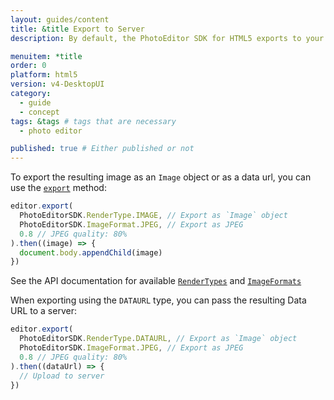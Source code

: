 ```yaml
---
layout: guides/content
title: &title Export to Server
description: By default, the PhotoEditor SDK for HTML5 exports to your user's device. Learn how to disable the automatic download and export to a server instead.

menuitem: *title
order: 0
platform: html5
version: v4-DesktopUI
category:
  - guide
  - concept
tags: &tags # tags that are necessary
  - photo editor

published: true # Either published or not
---
```



To export the resulting image as an `Image` object or as a data url, you can use the [`export`](http://static.photoeditorsdk.com/docs/html5/PhotoEditorDesktopUI.html#export)
method:

```js
editor.export(
  PhotoEditorSDK.RenderType.IMAGE, // Export as `Image` object
  PhotoEditorSDK.ImageFormat.JPEG, // Export as JPEG
  0.8 // JPEG quality: 80%
).then((image) => {
  document.body.appendChild(image)
})
```

See the API documentation for available [`RenderTypes`](http://static.photoeditorsdk.com/docs/html5/PhotoEditorSDK.html#.RenderType)
and [`ImageFormats`](http://static.photoeditorsdk.com/docs/html5/PhotoEditorSDK.html#.ImageFormat)

When exporting using the `DATAURL` type, you can pass the resulting Data URL to a server:

```js
editor.export(
  PhotoEditorSDK.RenderType.DATAURL, // Export as `Image` object
  PhotoEditorSDK.ImageFormat.JPEG, // Export as JPEG
  0.8 // JPEG quality: 80%
).then((dataUrl) => {
  // Upload to server
})
```
